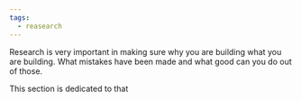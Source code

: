 ```yaml
---
tags:
  - reasearch
---
```

Research is very important in making sure why you are building what you are building. What mistakes have been made and what good can you do out of those.

This section is dedicated to that